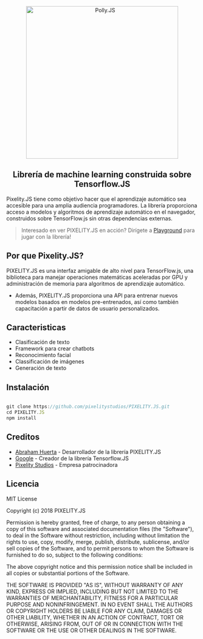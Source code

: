 <p align="center">
  <img alt="Polly.JS" width="400px" src="https://pixelitystudios.com/public/img/pixelity.js.png" />
</p>
<h2 align="center">Librería de machine learning construida sobre Tensorflow.JS</h2>

Pixelity.JS tiene como objetivo hacer que el aprendizaje automático sea accesible para una amplia audiencia programadores. La librería proporciona acceso a modelos y algoritmos de aprendizaje automático en el navegador, construidos sobre TensorFlow.js sin otras dependencias externas.

> Interesado en ver PIXELITY.JS en acción? Dirígete a [Playground](https://www.pixelitystudios.com/@playground) para jugar con la librería!

## Por que Pixelity.JS?

PIXELITY.JS es una interfaz amigable de alto nivel para TensorFlow.js, una biblioteca para manejar operaciones matemáticas aceleradas por GPU y administración de memoria para algoritmos de aprendizaje automático.

- Además, PIXELITY.JS proporciona una API para entrenar nuevos modelos basados en modelos pre-entrenados, así como también capacitación a partir de datos de usuario personalizados.

## Caracteristicas

- Clasificación de texto
- Framework para crear chatbots
- Reconocimiento facial
- Classificación de imágenes
- Generación de texto

## Instalación

```js

git clone https://github.com/pixelitystudios/PIXELITY.JS.git
cd PIXELITY.JS
npm install

```

## Creditos

- [Abraham Huerta](https://github.com/AbrahamHuertaDev) - Desarrollador de la librería PIXELITY.JS
- [Google](https://js.tensorflow.org/#getting-started) - Creador de la librería Tensorflow.JS
- [Pixelity Studios](https://pixelitystudios.com) - Empresa patrocinadora

## Licencia

MIT License

Copyright (c) 2018 PIXELITY.JS

Permission is hereby granted, free of charge, to any person obtaining a copy of this software and associated documentation files (the "Software"), to deal in the Software without restriction, including without limitation the rights to use, copy, modify, merge, publish, distribute, sublicense, and/or sell copies of the Software, and to permit persons to whom the Software is furnished to do so, subject to the following conditions:

The above copyright notice and this permission notice shall be included in all copies or substantial portions of the Software.

THE SOFTWARE IS PROVIDED "AS IS", WITHOUT WARRANTY OF ANY KIND, EXPRESS OR IMPLIED, INCLUDING BUT NOT LIMITED TO THE WARRANTIES OF MERCHANTABILITY, FITNESS FOR A PARTICULAR PURPOSE AND NONINFRINGEMENT. IN NO EVENT SHALL THE AUTHORS OR COPYRIGHT HOLDERS BE LIABLE FOR ANY CLAIM, DAMAGES OR OTHER LIABILITY, WHETHER IN AN ACTION OF CONTRACT, TORT OR OTHERWISE, ARISING FROM, OUT OF OR IN CONNECTION WITH THE SOFTWARE OR THE USE OR OTHER DEALINGS IN THE SOFTWARE.
